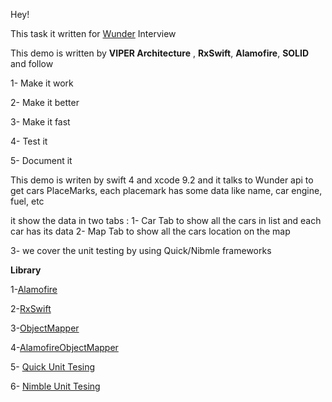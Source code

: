 Hey! 

This task it written for [Wunder](http://wunder.org) Interview

This demo is written by **VIPER Architecture** , **RxSwift**, **Alamofire**, **SOLID** and follow 

1- Make it work 

2- Make it better 

3- Make it fast

4- Test it 

5- Document it 

This demo is writen by swift 4 and xcode 9.2 and it talks to Wunder api to get cars PlaceMarks, each placemark has some data like name, car engine, fuel, etc

it show the data in two tabs :
1- Car Tab to show all the cars in list and each car has its data
2- Map Tab to show all the cars location on the map

3- we cover the unit testing by using Quick/Nibmle frameworks

**Library**

1-[Alamofire](https://github.com/Alamofire/Alamofire)

2-[RxSwift](https://github.com/ReactiveX/RxSwift)

3-[ObjectMapper](https://github.com/Hearst-DD/ObjectMapper)

4-[AlamofireObjectMapper](https://github.com/tristanhimmelman/AlamofireObjectMapper)

5- [Quick Unit Tesing](https://github.com/Quick/Quick)

6- [Nimble Unit Tesing](https://github.com/Quick/Nimble)
